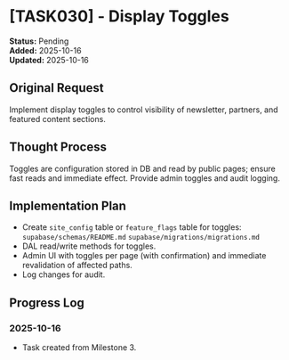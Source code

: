 # [TASK030] - Display Toggles

**Status:** Pending  
**Added:** 2025-10-16  
**Updated:** 2025-10-16

## Original Request

Implement display toggles to control visibility of newsletter, partners, and featured content sections.

## Thought Process

Toggles are configuration stored in DB and read by public pages; ensure fast reads and immediate effect. Provide admin toggles and audit logging.

## Implementation Plan

- Create `site_config` table or `feature_flags` table for toggles: `supabase/schemas/README.md` `supabase/migrations/migrations.md`
- DAL read/write methods for toggles.
- Admin UI with toggles per page (with confirmation) and immediate revalidation of affected paths.
- Log changes for audit.

## Progress Log

### 2025-10-16

- Task created from Milestone 3.
